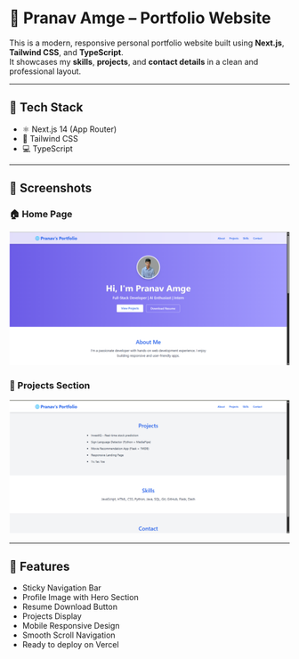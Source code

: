 # 💼 Pranav Amge – Portfolio Website

This is a modern, responsive personal portfolio website built using **Next.js**, **Tailwind CSS**, and **TypeScript**.  
It showcases my **skills**, **projects**, and **contact details** in a clean and professional layout.

---

## 🚀 Tech Stack

- ⚛️ Next.js 14 (App Router)
- 🎨 Tailwind CSS
- 💻 TypeScript

---

## 📸 Screenshots

### 🏠 Home Page
![Home](screenshots/homepage.png)

### 💼 Projects Section
![Projects](screenshots/projects.png)

---

## 📁 Features

- Sticky Navigation Bar  
- Profile Image with Hero Section  
- Resume Download Button  
- Projects Display  
- Mobile Responsive Design  
- Smooth Scroll Navigation  
- Ready to deploy on Vercel

